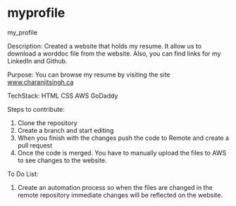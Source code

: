 # myprofile
my_profile 

Description: Created a website that holds my resume. It allow us to download a worddoc file from the website.
Also, you can find links for my LinkedIn and Github.

Purpose: You can browse my resume by visiting the site www.charanjitsingh.ca

TechStack:
HTML
CSS
AWS
GoDaddy

Steps to contribute:
1. Clone the repository 
2. Create a branch and start editing
3. When you finish with the changes push the code to Remote and create a pull request 
4. Once the code is merged. You have to manually upload the files to AWS to see changes to the website.

To Do List:
1. Create an automation process so when the files are changed in the remote repository immediate changes will be 
reflected on the website.
